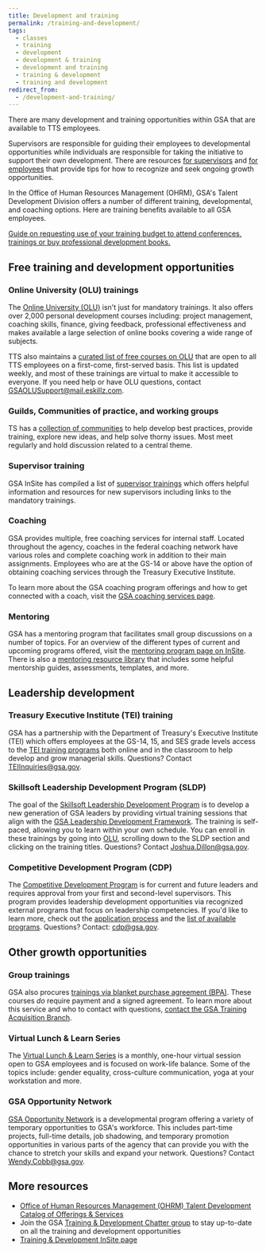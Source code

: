 ```yaml
---
title: Development and training
permalink: /training-and-development/
tags:
  - classes
  - training
  - development
  - development & training
  - development and training
  - training & development
  - training and development
redirect_from:
  - /development-and-training/
---
```


There are many development and training opportunities within GSA that are available to TTS employees.

Supervisors are responsible for guiding their employees to developmental opportunities while individuals are responsible for taking the initiative to support their own development. There are resources [for supervisors](https://docs.google.com/document/d/1HB9Gg2J_zra8SfJsxZ3cxyXvyaRfLhE8jw0q234KyXc/edit?usp=sharing) and [for employees](https://docs.google.com/document/d/1jVolEwO-Kt0SPOJ5DJSzmhIzMPMUjeL35BTeMgdwj7A/edit?usp=sharing) that provide tips for how to recognize and seek ongoing growth opportunities.

In the Office of Human Resources Management (OHRM), GSA's Talent Development Division offers a number of different training, developmental, and coaching options. Here are training benefits available to all GSA employees.

[Guide on requesting use of your training budget to attend conferences, trainings or buy professional development books.]({{site.baseurl}}/conferences-events-training/)

## Free training and development opportunities

### Online University (OLU) trainings

The [Online University (OLU)](https://gsaolu.gsa.gov/) isn't just for mandatory trainings. It also offers over 2,000 personal development courses including: project management, coaching skills, finance, giving feedback, professional effectiveness and makes available a large selection of online books covering a wide range of subjects.

TTS also maintains a [curated list of free courses on OLU](https://docs.google.com/spreadsheets/d/1_IofrlGEDxOt54XWSrw9S0RlJOrlVcZjOJlcqxzMOOI/edit?usp=sharing) that are open to all TTS employees on a first-come, first-served basis. This list is updated weekly, and most of these trainings are virtual to make it accessible to everyone. If you need help or have OLU questions, contact [GSAOLUSupport@mail.eskillz.com](mailto:GSAOLUSupport@mail.eskillz.com).

### Guilds, Communities of practice, and working groups

TS has a [collection of communities]({{site.baseurl}}/training-and-development/working-groups-and-guilds-101/) to help develop best practices, provide training, explore new ideas, and help solve thorny issues. Most meet regularly and hold discussion related to a central theme.

### Supervisor training

GSA InSite has compiled a list of [supervisor trainings](https://insite.gsa.gov/topics/training-and-development/supervisor-resources/new-supervisors) which offers helpful information and resources for new supervisors including links to the mandatory trainings.

### Coaching

GSA provides multiple, free coaching services for internal staff. Located throughout the agency, coaches in the federal coaching network have various roles and complete coaching work in addition to their main assignments. Employees who are at the GS-14 or above have the option of obtaining coaching services through the Treasury Executive Institute.

To learn more about the GSA coaching program offerings and how to get connected with a coach, visit the [GSA coaching services page](https://insite.gsa.gov/topics/training-and-development/developmental-services/coaching-services/how-do-i-get-a-coach).

### Mentoring

GSA has a mentoring program that facilitates small group discussions on a number of topics. For an overview of the different types of current and upcoming programs offered, visit the [mentoring program page on InSite](https://insite.gsa.gov/topics/training-and-development/mentoring-program). There is also a [mentoring resource library](https://insite.gsa.gov/topics/training-and-development/mentoring-program/mentoring-resource-library) that includes some helpful mentorship guides, assessments, templates, and more.

## Leadership development

### Treasury Executive Institute (TEI) training

GSA has a partnership with the Department of Treasury's Executive Institute (TEI) which offers employees at the GS-14, 15, and SES grade levels access to the [TEI training programs](https://insite.gsa.gov/topics/training-and-development/leadership-resources/treasury-executive-institute-tei) both online and in the classroom to help develop and grow managerial skills. Questions? Contact [TEIInquiries@gsa.gov](mailto:TEIInquiries@gsa.gov).

### Skillsoft Leadership Development Program (SLDP)

The goal of the [Skillsoft Leadership Development Program](https://insite.gsa.gov/employee-resources/training-and-development/leadership-resources/skillsoft-leadership-development-program) is to develop a new generation of GSA leaders by providing virtual training sessions that align with the [GSA Leadership Development Framework](https://insite.gsa.gov/cdnstatic/insite/GSA_Leadership_Development_Framework.pdf). The training is self-paced, allowing you to learn within your own schedule. You can enroll in these trainings by going into [OLU](https://gsaolu.gsa.gov/), scrolling down to the SLDP section and clicking on the training titles. Questions? Contact [Joshua.Dillon@gsa.gov](mailto:Joshua.Dillon@gsa.gov).

### Competitive Development Program (CDP)

The [Competitive Development Program](https://insite.gsa.gov/topics/training-and-development/leadership-resources/competitive-development-program-cdp) is for current and future leaders and requires approval from your first and second-level supervisors. This program provides leadership development opportunities via recognized external programs that focus on leadership competencies. If you'd like to learn more, check out the [application process](https://docs.google.com/document/d/1WS3vaYPXtdaz36hCjrey3H0Ew0UNWIGm-J8w4JHynh4/edit) and the [list of available programs](https://docs.google.com/document/d/1BqDQbiu2_H8jvzEf6xxTFY5mH4qHcCeSPyT_ykmhHsI/edit). Questions? Contact: [cdp@gsa.gov](mailto:cdp@gsa.gov).

## Other growth opportunities

### Group trainings

GSA also procures [trainings via blanket purchase agreement (BPA)](https://docs.google.com/spreadsheets/d/1ptc22YXW2u_Yk1Zg7eiFvnT2RYb6eV8CVPRn0Gp3GmI/edit#gid=1410148690). These courses _do_ require payment and a signed agreement. To learn more about this service and who to contact with questions, [contact the GSA Training Acquisition Branch](https://insite.gsa.gov/topics/training-and-development/developmental-services/training-acquisition-previously-u4p).

### Virtual Lunch & Learn Series

The [Virtual Lunch & Learn Series](https://insite.gsa.gov/employee-resources/training-and-development/continuous-learning/virtual-lunch-learn-series) is a monthly, one-hour virtual session open to GSA employees and is focused on work-life balance. Some of the topics include: gender equality, cross-culture communication, yoga at your workstation and more.

### GSA Opportunity Network

[GSA Opportunity Network](https://insite.gsa.gov/employee-resources/training-and-development/opportunity-network) is a developmental program offering a variety of temporary opportunities to GSA's workforce. This includes part-time projects, full-time details, job shadowing, and temporary promotion opportunities in various parts of the agency that can provide you with the chance to stretch your skills and expand your network. Questions? Contact [Wendy.Cobb@gsa.gov](mailto:wendy.cobb@gsa.gov).

## More resources

- [Office of Human Resources Management (OHRM) Talent Development Catalog of Offerings & Services](https://docs.google.com/document/d/1iYLvZn2XLAmdF7FDvujjK9xCsGOtWTlb1RlWlNKPtxE/edit)
- Join the GSA [Training & Development Chatter group](https://gsa.my.salesforce.com/_ui/core/chatter/groups/GroupProfilePage?g=0F9t0000000H1uQ)
  to stay up-to-date on all the training and development opportunities
- [Training & Development InSite page](https://insite.gsa.gov/employee-resources/training-and-development/)
